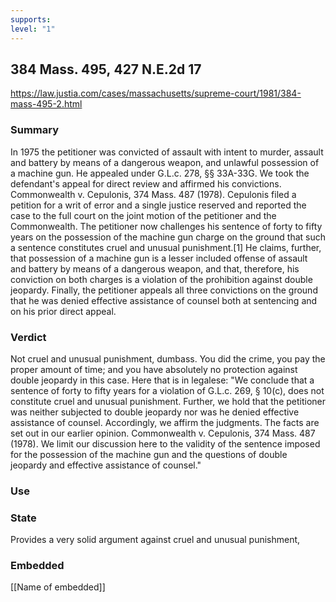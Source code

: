 ```yaml
---
supports: 
level: "1"
---
```

## 384 Mass. 495, 427 N.E.2d 17

https://law.justia.com/cases/massachusetts/supreme-court/1981/384-mass-495-2.html

### Summary

In 1975 the petitioner was convicted of assault with intent to murder, assault and battery by means of a dangerous weapon,  and unlawful possession of a machine gun. He appealed under G.L.c. 278, §§ 33A-33G. We took the defendant's appeal for direct review and affirmed his convictions. Commonwealth v. Cepulonis, 374 Mass. 487 (1978). Cepulonis filed a petition for a writ of error and a single justice reserved and reported the case to the full court on the joint motion of the petitioner and the Commonwealth. The petitioner now challenges his sentence of forty to fifty years on the possession of the machine gun charge on the ground that such a sentence constitutes cruel and unusual punishment.[1] He claims, further, that possession of a machine gun is a lesser included offense of assault and battery by means of a dangerous weapon, and that, therefore, his conviction on both charges is a violation of the prohibition against double jeopardy. Finally, the petitioner appeals all three convictions on the ground that he was denied effective assistance of counsel both at sentencing and on his prior direct appeal.

### Verdict
Not cruel and unusual punishment, dumbass. You did the crime, you pay the proper amount of time; and you have absolutely no protection against double jeopardy in this case. Here that is in legalese: "We conclude that a sentence of forty to fifty years for a violation of G.L.c. 269, § 10(c), does not constitute cruel and unusual punishment. Further, we hold that the petitioner was neither subjected to double jeopardy nor was he denied effective assistance of counsel. Accordingly, we affirm the judgments. The facts are set out in our earlier opinion. Commonwealth v. Cepulonis, 374 Mass. 487 (1978). We limit our discussion here to the validity of the sentence imposed for the possession of the machine gun and the questions of double jeopardy and effective assistance of counsel."
### Use

### State
Provides a very solid argument against cruel and unusual punishment, 
### Embedded

[[Name of embedded]]